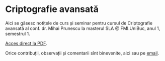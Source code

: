 # Criptografie avansată

Aici se găsesc notițele de curs și seminar pentru cursul de Criptografie avansată al conf. dr. Mihai Prunescu la masterul SLA @ FMI.UniBuc, anul 1, semestrul 1.

[Acces direct la PDF](https://gitlab.com/adimanea/cript-av/blob/master/criptav.pdf).

Orice contribuții, observații și comentarii sînt binevenite, aici sau pe [email](mailto:adrianmanea@fastmail.fm).
